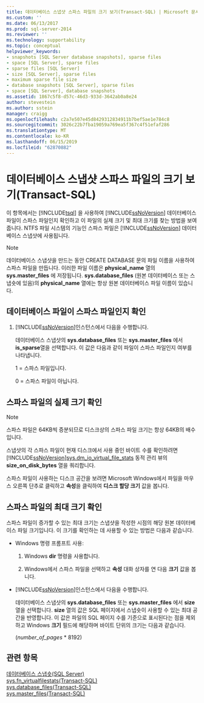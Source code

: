 ```yaml
---
title: 데이터베이스 스냅샷 스파스 파일의 크기 보기(Transact-SQL) | Microsoft 문서
ms.custom: ''
ms.date: 06/13/2017
ms.prod: sql-server-2014
ms.reviewer: ''
ms.technology: supportability
ms.topic: conceptual
helpviewer_keywords:
- snapshots [SQL Server database snapshots], sparse files
- space [SQL Server], sparse files
- sparse files [SQL Server]
- size [SQL Server], sparse files
- maximum sparse file size
- database snapshots [SQL Server], sparse files
- space [SQL Server], database snapshots
ms.assetid: 1867c5f8-d57c-46d3-933d-3642ab0a8e24
author: stevestein
ms.author: sstein
manager: craigg
ms.openlocfilehash: c2a7e507e45d8429312834911b7bef5ae1e784c8
ms.sourcegitcommit: 3026c22b7fba19059a769ea5f367c4f51efaf286
ms.translationtype: MT
ms.contentlocale: ko-KR
ms.lasthandoff: 06/15/2019
ms.locfileid: "62870882"
---
```

# <a name="view-the-size-of-the-sparse-file-of-a-database-snapshot-transact-sql"></a>데이터베이스 스냅샷 스파스 파일의 크기 보기(Transact-SQL)
  이 항목에서는 [!INCLUDE[tsql](../../includes/tsql-md.md)] 을 사용하여 [!INCLUDE[ssNoVersion](../../includes/ssnoversion-md.md)] 데이터베이스 파일이 스파스 파일인지 확인하고 이 파일의 실제 크기 및 최대 크기를 찾는 방법을 보여 줍니다. NTFS 파일 시스템의 기능인 스파스 파일은 [!INCLUDE[ssNoVersion](../../includes/ssnoversion-md.md)] 데이터베이스 스냅샷에 사용됩니다.  
  
> [!NOTE]  
>  데이터베이스 스냅샷을 만드는 동안 CREATE DATABASE 문의 파일 이름을 사용하여 스파스 파일을 만듭니다. 이러한 파일 이름은 **physical_name** 열의 **sys.master_files** 에 저장됩니다. **sys.database_files** (원본 데이터베이스 또는 스냅숏에 있음)의 **physical_name** 열에는 항상 원본 데이터베이스 파일 이름이 있습니다.  
  
## <a name="verify-that-a-database-file-is-a-sparse-file"></a>데이터베이스 파일이 스파스 파일인지 확인  
  
1.  [!INCLUDE[ssNoVersion](../../includes/ssnoversion-md.md)]인스턴스에서 다음을 수행합니다.  
  
     데이터베이스 스냅샷의 **sys.database_files** 또는 **sys.master_files** 에서 **is_sparse**열을 선택합니다. 이 값은 다음과 같이 파일이 스파스 파일인지 여부를 나타냅니다.  
  
     1 = 스파스 파일입니다.  
  
     0 = 스파스 파일이 아닙니다.  
  
## <a name="find-out-the-actual-size-of-a-sparse-file"></a>스파스 파일의 실제 크기 확인  
  
> [!NOTE]  
>  스파스 파일은 64KB씩 증분되므로 디스크상의 스파스 파일 크기는 항상 64KB의 배수입니다.  
  
 스냅샷의 각 스파스 파일이 현재 디스크에서 사용 중인 바이트 수를 확인하려면 [!INCLUDE[ssNoVersion](../../includes/ssnoversion-md.md)][sys.dm_io_virtual_file_stats](/sql/relational-databases/system-dynamic-management-views/sys-dm-io-virtual-file-stats-transact-sql) 동적 관리 뷰의 **size_on_disk_bytes** 열을 쿼리합니다.  
  
 스파스 파일이 사용하는 디스크 공간을 보려면 Microsoft Windows에서 파일을 마우스 오른쪽 단추로 클릭하고 **속성**을 클릭하여 **디스크 할당 크기** 값을 봅니다.  
  
## <a name="find-out-the-maximum-size-of-a-sparse-file"></a>스파스 파일의 최대 크기 확인  
 스파스 파일이 증가할 수 있는 최대 크기는 스냅샷을 작성한 시점의 해당 원본 데이터베이스 파일 크기입니다. 이 크기를 확인하는 데 사용할 수 있는 방법은 다음과 같습니다.  
  
-   Windows 명령 프롬프트 사용:  
  
    1.  Windows **dir** 명령을 사용합니다.  
  
    2.  Windows에서 스파스 파일을 선택하고 **속성** 대화 상자를 연 다음 **크기** 값을 봅니다.  
  
-   [!INCLUDE[ssNoVersion](../../includes/ssnoversion-md.md)]인스턴스에서 다음을 수행합니다.  
  
     데이터베이스 스냅샷의 **sys.database_files** 또는 **sys.master_files** 에서 **size**열을 선택합니다. **size** 열의 값은 SQL 페이지에서 스냅숏이 사용할 수 있는 최대 공간을 반영합니다. 이 값은 파일의 SQL 페이지 수를 기준으로 표시된다는 점을 제외하고 Windows **크기** 필드에 해당하며 바이트 단위의 크기는 다음과 같습니다.  
  
     (*number_of_pages* * 8192)  
  
## <a name="see-also"></a>관련 항목  
 [데이터베이스 스냅숏&#40;SQL Server&#41;](database-snapshots-sql-server.md)   
 [sys.fn_virtualfilestats&#40;Transact-SQL&#41;](/sql/relational-databases/system-functions/sys-fn-virtualfilestats-transact-sql)   
 [sys.database_files&#40;Transact-SQL&#41;](/sql/relational-databases/system-catalog-views/sys-database-files-transact-sql)   
 [sys.master_files&#40;Transact-SQL&#41;](/sql/relational-databases/system-catalog-views/sys-master-files-transact-sql)  
  
  

